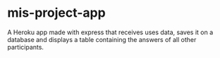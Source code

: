 # mis-project-app
A Heroku app made with express that receives uses data, saves it on a database and displays a table containing the answers of all other  participants.